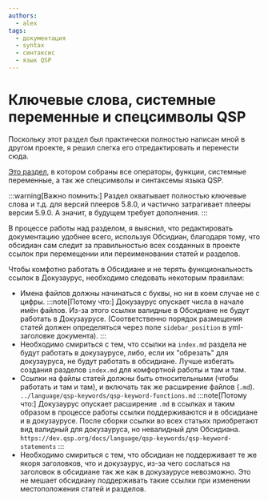 ```yaml
---
authors:
  - alex
tags:
  - документация
  - syntax
  - синтаксис
  - язык QSP
---
```

# Ключевые слова, системные переменные и спецсимволы QSP

Поскольку этот раздел был практически полностью написан мной в другом проекте, я решил слегка его отредактировать и перенести сюда.

[Это раздел](/docs/language/qsp-keywords/), в котором собраны все операторы, функции, системные переменные, а так же спецсимволы и синтаксемы языка QSP.

:::warning[Важно помнить:]
Раздел охватывает полностью ключевые слова и т.д. для версий плееров 5.8.0, и частично затрагивает плееры версии 5.9.0. А значит, в будущем требует дополнения.
:::

В процессе работы над разделом, я выяснил, что редактировать документацию удобнее всего, используя Обсидиан, благодаря тому, что обсидиан сам следит за правильностью всех созданных в проекте ссылок при перемещении или переименовании статей и разделов.

Чтобы комфотно работать в Обсидиане и не терять функциональность ссылок в Докузаурус, необходимо следовать некоторым правилам:

- Имена файлов должны начинаться с буквы, но ни в коем случае не с цифры.
    :::note[Потому что:]
    Докузаурус опускает числа в начале имён файлов. Из-за этого ссылки валидные в Обсидиане не будут работать в Докузаурусе. (Соответственно порядок размещения статей должен определяться через поле `sidebar_position` в yml-заголовке документа).
    :::
- Необходимо смириться с тем, что ссылки на `index.md` раздела не будут работать в докузаурусе, либо, если их "обрезать" для докузауруса, не будут работать в обсидиане. Лучше избегать создания разделов `index.md` для комфортной работы и там и там.
- Ссылки на файлы статей должны быть относительными (чтобы работать и там и там), и включать так же расширение файлов (`.md`).
    `../language/qsp-keywords/qsp-keyword-functions.md`
    :::note[Потому что:]
    Докузаурус опускает расширение `.md` в ссылках и таким образом в процессе работы ссылки поддерживаются и в обсидиане и в докузаурусе. После сборки ссылки во всех статьях приобретают вид валидный для докузауруса, но невалидный для Обсидиана.
    `https://dev.qsp.org/docs/language/qsp-keywords/qsp-keyword-statements`
    :::
- Необходимо смириться с тем, что обсидиан не поддерживает те же якоря заголовков, что и докузаурус, из-за чего сослаться на заголовок в обсидиане так же как в докузаурусе невозможно. Это не мешает обсидиану поддерживать такие ссылки при изменении местоположения статей и разделов.
